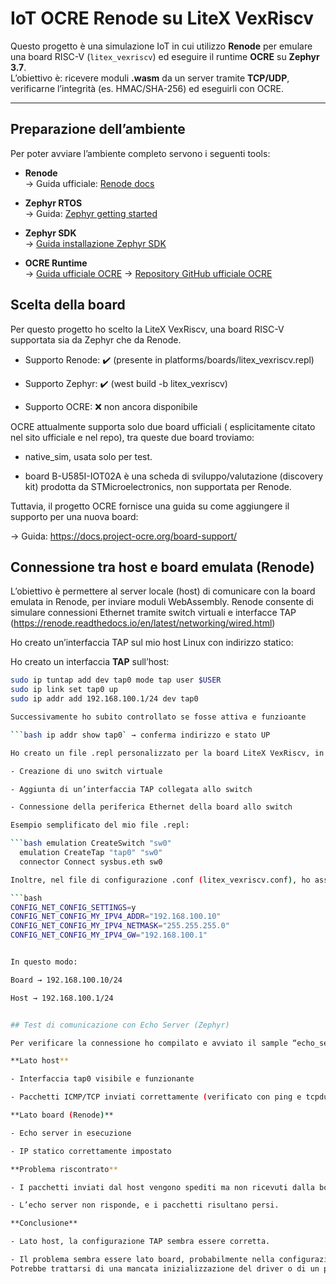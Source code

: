 # IoT OCRE Renode su LiteX VexRiscv

Questo progetto è una simulazione IoT in cui utilizzo **Renode** per emulare una board RISC-V (`litex_vexriscv`) ed eseguire il runtime **OCRE** su **Zephyr 3.7**.  
L’obiettivo è: ricevere moduli **.wasm** da un server tramite **TCP/UDP**, verificarne l’integrità (es. HMAC/SHA-256) ed eseguirli con OCRE.

---

## Preparazione dell’ambiente

Per poter avviare l’ambiente completo servono i seguenti tools:

- **Renode**  
  → Guida ufficiale: [Renode docs](https://renode.readthedocs.io)  

- **Zephyr RTOS**  
  → Guida: [Zephyr getting started](https://docs.zephyrproject.org/3.7.0/getting_started/index.html)

- **Zephyr SDK**  
  → [Guida installazione Zephyr SDK](https://docs.zephyrproject.org/3.7.0/develop/getting_started/index.html)

- **OCRE Runtime**  
  → [Guida ufficiale OCRE](https://docs.project-ocre.org/overview/) 
  → [Repository GitHub ufficiale OCRE](https://github.com/project-ocre/ocre-runtime) 
  
  
## Scelta della board

Per questo progetto ho scelto la LiteX VexRiscv, una board RISC-V supportata sia da Zephyr che da Renode.

- Supporto Renode: ✔️ (presente in platforms/boards/litex_vexriscv.repl)

- Supporto Zephyr: ✔️ (west build -b litex_vexriscv)

- Supporto OCRE: ❌ non ancora disponibile

OCRE attualmente supporta solo due board ufficiali ( esplicitamente citato nel sito ufficiale e nel repo), tra queste due board troviamo:
- native_sim, usata solo per test.

- board B-U585I-IOT02A è una scheda di sviluppo/valutazione (discovery kit) prodotta da STMicroelectronics, non supportata per Renode.

Tuttavia, il progetto OCRE fornisce una guida su come aggiungere il supporto per una nuova board:

→ Guida: https://docs.project-ocre.org/board-support/

## Connessione tra host e board emulata (Renode)

L’obiettivo è permettere al server locale (host) di comunicare con la board emulata in Renode, per inviare moduli WebAssembly.
Renode consente di simulare connessioni Ethernet tramite switch virtuali e interfacce TAP (https://renode.readthedocs.io/en/latest/networking/wired.html)


Ho creato un’interfaccia TAP sul mio host Linux con indirizzo statico:

Ho creato un interfaccia **TAP** sull’host:
  ```bash
  sudo ip tuntap add dev tap0 mode tap user $USER
  sudo ip link set tap0 up
  sudo ip addr add 192.168.100.1/24 dev tap0
 
Successivamente ho subito controllato se fosse attiva e funzioante

  ```bash ip addr show tap0` → conferma indirizzo e stato UP
  
Ho creato un file .repl personalizzato per la board LiteX VexRiscv, in cui ho definito:

- Creazione di uno switch virtuale

- Aggiunta di un’interfaccia TAP collegata allo switch

- Connessione della periferica Ethernet della board allo switch

Esempio semplificato del mio file .repl:

 ```bash emulation CreateSwitch "sw0"
    emulation CreateTap "tap0" "sw0"
    connector Connect sysbus.eth sw0

Inoltre, nel file di configurazione .conf (litex_vexriscv.conf), ho assegnato un IP statico alla board:

 ```bash 
 CONFIG_NET_CONFIG_SETTINGS=y
 CONFIG_NET_CONFIG_MY_IPV4_ADDR="192.168.100.10"
 CONFIG_NET_CONFIG_MY_IPV4_NETMASK="255.255.255.0"
 CONFIG_NET_CONFIG_MY_IPV4_GW="192.168.100.1"


In questo modo:

Board → 192.168.100.10/24

Host → 192.168.100.1/24
  
  
## Test di comunicazione con Echo Server (Zephyr)

Per verificare la connessione ho compilato e avviato il sample “echo_server” fornito da Zephyr per la board litex_vexriscv.

**Lato host**

- Interfaccia tap0 visibile e funzionante

- Pacchetti ICMP/TCP inviati correttamente (verificato con ping e tcpdump)

**Lato board (Renode)**

- Echo server in esecuzione

- IP statico correttamente impostato

**Problema riscontrato**

- I pacchetti inviati dal host vengono spediti ma non ricevuti dalla board.

- L’echo server non risponde, e i pacchetti risultano persi.

**Conclusione**

- Lato host, la configurazione TAP sembra essere corretta.

- Il problema sembra essere lato board, probabilmente nella configurazione della periferica Ethernet (LiteX_Ethernet).
Potrebbe trattarsi di una mancata inizializzazione del driver o di un problema di compatibilità tra Zephyr e il modello Renode.
  
  
  
  
  
  
  
  
  
  
  
  
  
  
  
  
  
  

